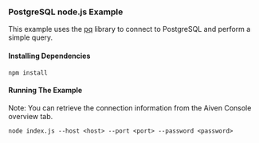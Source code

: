 ### PostgreSQL node.js Example

This example uses the [pq](https://www.npmjs.com/package/pg) library to connect to PostgreSQL and perform a simple query.
#### Installing Dependencies  

```
npm install
```

#### Running The Example
Note: You can retrieve the connection information from the Aiven Console overview tab.
```
node index.js --host <host> --port <port> --password <password>
```